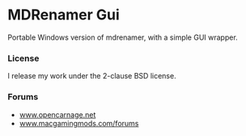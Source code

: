 # MDRenamer Gui

Portable Windows version of mdrenamer, with a simple GUI wrapper.

### License

I release my work under the 2-clause BSD license.

### Forums

- www.opencarnage.net
- www.macgamingmods.com/forums